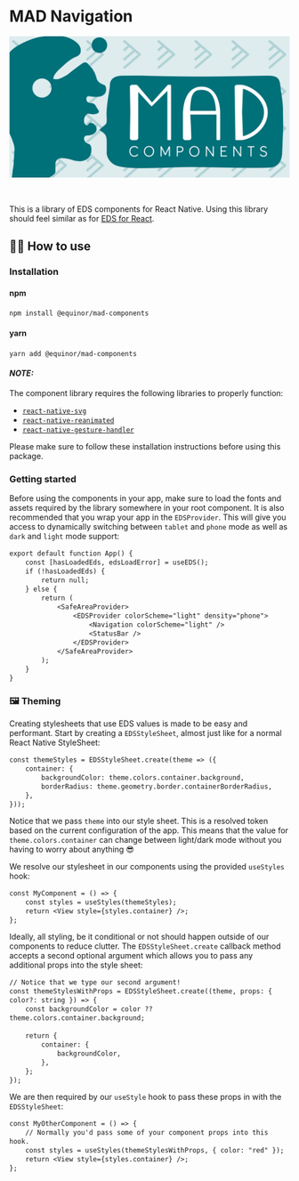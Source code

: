 # MAD Navigation

<p align="center">
  <img src="https://raw.githubusercontent.com/equinor/mad/main/packages/components/assets/mad-components.png">
</p>
<br />

This is a library of EDS components for React Native. Using this library should feel similar as for
[EDS for React](https://www.npmjs.com/package/@equinor/eds-core-react).

## 🧑‍🏫 How to use

### Installation

#### npm

`npm install @equinor/mad-components`

#### yarn

`yarn add @equinor/mad-components`

#### **_NOTE:_**

The component library requires the following libraries to properly function:

-   [`react-native-svg`](https://github.com/software-mansion/react-native-svg#installation)
-   [`react-native-reanimated`](https://docs.swmansion.com/react-native-reanimated/docs/fundamentals/installation)
-   [`react-native-gesture-handler`](https://docs.swmansion.com/react-native-gesture-handler/docs/installation/)

Please make sure to follow these installation instructions before using this package.

### Getting started

Before using the components in your app, make sure to load the fonts and assets required by the
library somewhere in your root component. It is also recommended that you wrap your app in the
`EDSProvider`. This will give you access to dynamically switching between `tablet` and `phone` mode
as well as `dark` and `light` mode support:

```tsx
export default function App() {
    const [hasLoadedEds, edsLoadError] = useEDS();
    if (!hasLoadedEds) {
        return null;
    } else {
        return (
            <SafeAreaProvider>
                <EDSProvider colorScheme="light" density="phone">
                    <Navigation colorScheme="light" />
                    <StatusBar />
                </EDSProvider>
            </SafeAreaProvider>
        );
    }
}
```

### 🖼️ Theming

Creating stylesheets that use EDS values is made to be easy and performant. Start by creating a
`EDSStyleSheet`, almost just like for a normal React Native StyleSheet:

```tsx
const themeStyles = EDSStyleSheet.create(theme => ({
    container: {
        backgroundColor: theme.colors.container.background,
        borderRadius: theme.geometry.border.containerBorderRadius,
    },
}));
```

Notice that we pass `theme` into our style sheet. This is a resolved token based on the current
configuration of the app. This means that the value for `theme.colors.container` can change between
light/dark mode without you having to worry about anything 😎

We resolve our stylesheet in our components using the provided `useStyles` hook:

```tsx
const MyComponent = () => {
    const styles = useStyles(themeStyles);
    return <View style={styles.container} />;
};
```

Ideally, all styling, be it conditional or not should happen outside of our components to reduce
clutter. The `EDSStyleSheet.create` callback method accepts a second optional argument which allows
you to pass any additional props into the style sheet:

```tsx
// Notice that we type our second argument!
const themeStylesWithProps = EDSStyleSheet.create((theme, props: { color?: string }) => {
    const backgroundColor = color ?? theme.colors.container.background;

    return {
        container: {
            backgroundColor,
        },
    };
});
```

We are then required by our `useStyle` hook to pass these props in with the `EDSStyleSheet`:

```tsx
const MyOtherComponent = () => {
    // Normally you'd pass some of your component props into this hook.
    const styles = useStyles(themeStylesWithProps, { color: "red" });
    return <View style={styles.container} />;
};
```
